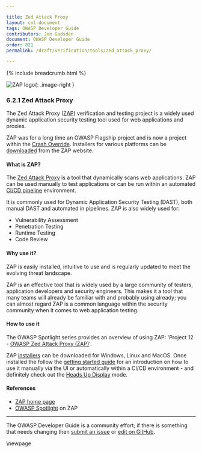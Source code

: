 ```yaml
---

title: Zed Attack Proxy
layout: col-document
tags: OWASP Developer Guide
contributors: Jon Gadsden
document: OWASP Developer Guide
order: 821
permalink: /draft/verification/tools/zed_attack_proxy/

---
```


{% include breadcrumb.html %}


<style type="text/css">
.image-right {
  height: 180px;
  display: block;
  margin-left: auto;
  margin-right: auto;
  float: right;
}
</style>

![ZAP logo](../../../../assets/images/logos/zap.png "OWASP ZAP"){: .image-right }

### 6.2.1 Zed Attack Proxy

The Zed Attack Proxy ([ZAP][zap]) verification and testing project is a widely used
dynamic application security testing tool used for web applications and proxies.

ZAP was for a long time an OWASP Flagship project and is now a project within
the [Crash Override][crash].
Installers for various platforms can be [downloaded][zapdownload] from the ZAP website.

#### What is ZAP?

The [Zed Attack Proxy][zap] is a tool that dynamically scans web applications.
ZAP can be used manually to test applications or can be run within an automated [CI/CD pipeline][cscicd] environment.

It is commonly used for Dynamic Application Security Testing (DAST), both manual DAST and automated in pipelines.
ZAP is also widely used for:

* Vulnerability Assessment
* Penetration Testing
* Runtime Testing
* Code Review

#### Why use it?

ZAP is easily installed, intuitive to use and is regularly updated to meet the evolving threat landscape.

ZAP is an effective tool that is widely used by a large community of testers, application developers and security engineers.
This makes it a tool that many teams will already be familiar with and probably using already;
you can almost regard ZAP is a common language within the security community when it comes to web application testing.

#### How to use it

The OWASP Spotlight series provides an overview of using ZAP: 'Project 12 - [OWASP Zed Attack Proxy (ZAP)][spotlight12]'.

ZAP [installers][zapdownload] can be downloaded for Windows, Linux and MacOS.
Once installed the follow the [getting started guide][zapstart] for an introduction on how to use it manually via the UI
or automatically within a CI/CD environment - and definitely check out the [Heads Up Display][zaphud] mode.

#### References

* [ZAP home page][zap]
* [OWASP Spotlight][spotlight12] on ZAP

----

The OWASP Developer Guide is a community effort; if there is something that needs changing
then [submit an issue][issue080201] or [edit on GitHub][edit080201].

[crash]: https://crashoverride.com/open-source
[cscicd]: https://cheatsheetseries.owasp.org/cheatsheets/CI_CD_Security_Cheat_Sheet
[edit080201]: https://github.com/OWASP/www-project-developer-guide/blob/main/draft/08-verification/02-tools/01-zap.md
[issue080201]: https://github.com/OWASP/www-project-developer-guide/issues/new?labels=content&template=request.md&title=Update:%2008-verification/02-tools/01-zap
[spotlight12]: https://youtu.be/usIlW8Q-hc4
[zap]: https://www.zaproxy.org/
[zapdownload]: https://www.zaproxy.org/download/
[zaphud]: https://www.zaproxy.org/getting-started/#the-heads-up-display
[zapstart]: https://www.zaproxy.org/getting-started/

\newpage
